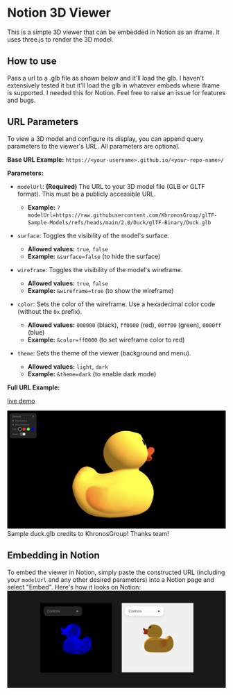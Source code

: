 # Notion 3D Viewer

This is a simple 3D viewer that can be embedded in Notion as an iframe. It uses three.js to render the 3D model.

## How to use

Pass a url to a .glb file as shown below and it'll load the glb. I haven't extensively tested it but it'll load the glb in whatever embeds where iframe is supported. I needed this for Notion. Feel free to raise an issue for features and bugs.

## URL Parameters

To view a 3D model and configure its display, you can append query parameters to the viewer's URL. All parameters are optional.

**Base URL Example:**
`https://<your-username>.github.io/<your-repo-name>/`

**Parameters:**

*   `modelUrl`: **(Required)** The URL to your 3D model file (GLB or GLTF format). This must be a publicly accessible URL.
    *   **Example:** `?modelUrl=https://raw.githubusercontent.com/KhronosGroup/glTF-Sample-Models/refs/heads/main/2.0/Duck/glTF-Binary/Duck.glb`

*   `surface`: Toggles the visibility of the model's surface.
    *   **Allowed values:** `true`, `false`
    *   **Example:** `&surface=false` (to hide the surface)

*   `wireframe`: Toggles the visibility of the model's wireframe.
    *   **Allowed values:** `true`, `false`
    *   **Example:** `&wireframe=true` (to show the wireframe)

*   `color`: Sets the color of the wireframe. Use a hexadecimal color code (without the `0x` prefix).
    *   **Allowed values:** `000000` (black), `ff0000` (red), `00ff00` (green), `0000ff` (blue)
    *   **Example:** `&color=ff0000` (to set wireframe color to red)

*   `theme`: Sets the theme of the viewer (background and menu).
    *   **Allowed values:** `light`, `dark`
    *   **Example:** `&theme=dark` (to enable dark mode)

**Full URL Example:**

[live demo](https://abhinay1997.github.io/Notion3DViewer/?modelUrl=https://raw.githubusercontent.com/KhronosGroup/glTF-Sample-Models/refs/heads/main/2.0/Duck/glTF-Binary/Duck.glb&theme=dark)

![full screen](https://github.com/Abhinay1997/Notion3DViewer/blob/main/assets/full.png?raw=true)
Sample duck.glb credits to KhronosGroup! Thanks team!

## Embedding in Notion

To embed the viewer in Notion, simply paste the constructed URL (including your `modelUrl` and any other desired parameters) into a Notion page and select "Embed". Here's how it looks on Notion:
![notion](https://github.com/Abhinay1997/Notion3DViewer/blob/main/assets/notion_iframe.png?raw=true)
